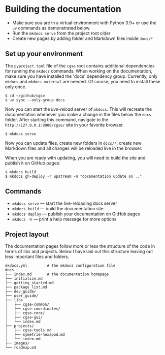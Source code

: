 # Building the documentation

- Make sure you are in a virtual environment with Python 3.9+ or use the `uv` commands as
  demonstrated below.
- Run the `mkdocs serve` from the project root older
- Create new pages by adding folder and Markdown files inside `docs/*`

## Set up your environment

The `pyproject.toml` file of the `cgse` root contains additional dependencies for running the
`mkdocs` commands. When working on the documentation, make sure you have installed the 'docs'
dependency group. Currently, only `mkdocs` and `mkdocs-material` are needed. Of course, you need to
install these only once.

```shell
$ cd ~/github/cgse
$ uv sync --only-group docs
```

Now you can start the _live-reload_ server of `mkdocs`. This will recreate the documentation 
whenever you make a change in the files below the `docs` folder. After starting this command, 
navigate to the `http://127.0.0.1:8000/cgse/` site in your favorite browser.

```shell
$ mkdocs serve
```

Now you can update files, create new folders in `docs/*`, create new Markdown files and all changes
will be reloaded live in the browser.

When you are ready with updating, you will need to build the site and publish it on GitHub pages:

```shell
$ mkdocs build
$ mkdocs gh-deploy -r upstream -m "documentation update on .."
```

## Commands

- `mkdocs serve` — start the live-reloading docs server
- `mkdocs build` — build the documentation site
- `mkdocs deploy` — publish your documentation on GitHub pages
- `mkdocs -h` — print a help message for more options

## Project layout

The documentation pages follow more or less the structure of the code in terms of libs and 
projects. Below I have laid out this structure leaving out less important files and folders. 

```text
mkdocs.yml         # the mkdocs configuration file
docs
├── index.md       # the documentation homepage
├── initialize.md
├── getting_started.md
├── package_list.md
├── dev_guide/
├── user_guide/
├── libs
│   ├── cgse-common/
│   ├── cgse-coordinates/
│   ├── cgse-core/
│   ├── cgse-gui/
│   └── index.md
├── projects/
│   ├── cgse-tools.md
│   ├── symetrie-hexapod.md
│   └── index.md
├── images/
└── roadmap.md
```
